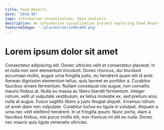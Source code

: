 ```yaml
---
title: Food Deserts
date: "2018-06"
tags: information visualization, data analysis 
description: An information visualization project exploring food deserts in the United States.
featuredImage: './placeholder1200x800.png'
---
```


# Lorem ipsum dolor sit amet

Consectetur adipiscing elit. Donec ultricies velit et consectetur placerat. In et nulla non sem elementum tincidunt. Donec rhoncus, dui tincidunt accumsan mollis, augue urna fringilla justo, eu hendrerit quam elit id ante. Aenean dignissim elementum tellus, quis laoreet ex porttitor a. Curabitur faucibus ornare fermentum. Nullam consequat nisi augue, non convallis mauris finibus at. Nulla eu massa ac libero blandit fermentum. Integer rutrum, velit ut vulputate vestibulum, ex tellus molestie ex, sed pretium eros nulla at augue. Fusce sagittis libero a justo feugiat aliquet. Vivamus rutrum sit amet diam non vulputate. Curabitur luctus eu ligula in volutpat. Aliquam a urna nec velit eleifend hendrerit. In ut fringilla ipsum. Nunc porta, diam a faucibus finibus, nisi purus mollis elit, non rhoncus mi elit eu nulla. Donec nec mauris quis ligula venenatis ultricies.